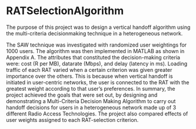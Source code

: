 # RATSelectionAlgorithm

The purpose of this project was to design a vertical handoff algorithm using the multi-criteria decisionmaking
technique in a heterogeneous network.

The SAW technique was investigated with randomized user weightings for 1000 users. The algorithm
was then implemented in MATLAB as shown in Appendix A. The attributes that constituted the
decision-making criteria were: cost (R per MB), datarate (Mbps), and delay (latency in ms). Loading
traffic of each RAT varied when a certain criterion was given greater importance over the others. This
is because when vertical handoff is initiated in user-centric networks, the user is connected to the RAT
with the greatest weight according to that user’s preferences.
In summary, the project achieved the goals that were set out, by designing and demonstrating a
Multi-Criteria Decision Making Algorithm to carry out handoff decisions for users in a heterogeneous
network made up of 3 different Radio Access Technologies. The project also compared effects of user
weights assigned to each RAT-selection criterion.
